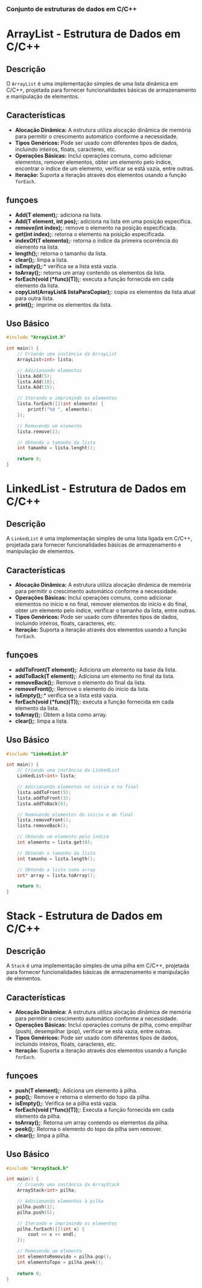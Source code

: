 ### Conjunto de estruturas de dados em C/C++

# ArrayList - Estrutura de Dados em C/C++

## Descrição

O `ArrayList` é uma implementação simples de uma lista dinâmica em C/C++, projetada para fornecer funcionalidades básicas de armazenamento e manipulação de elementos.

## Características

- **Alocação Dinâmica:** A estrutura utiliza alocação dinâmica de memória para permitir o crescimento automático conforme a necessidade.
- **Tipos Genéricos:** Pode ser usado com diferentes tipos de dados, incluindo inteiros, floats, caracteres, etc.
- **Operações Básicas:** Inclui operações comuns, como adicionar elementos, remover elementos, obter um elemento pelo índice, encontrar o índice de um elemento, verificar se está vazia, entre outras.
- **Iteração:** Suporta a iteração através dos elementos usando a função `forEach`.

## funçoes
- **Add(T element);**: adiciona na lista.
- **Add(T element, int pos);**: adiciona na lista em uma posição especifica.
- **remove(int index);**: remove o elemento na posição especificada.
- **get(int index);**: retorna o elemento na posição especificada.
- **indexOf(T elemento);**: retorna o índice da primeira ocorrência do elemento na lista.
- **length();**: retorna o tamanho da lista.
- **clear();**: limpa a lista.
- **isEmpty();**:* verifica se a lista está vazia.
- **toArray();**: retorna um array contendo os elementos da lista.
- **forEach(void (*func)(T));**: executa a função fornecida em cada elemento da lista.
- **copyList(ArrayList<T>& listaParaCopiar);**: copia os elementos da lista atual para outra lista.
- **print();**: imprime os elementos da lista.

## Uso Básico

```cpp
#include "ArrayList.h"

int main() {
    // Criando uma instância da ArrayList
    ArrayList<int> lista;

    // Adicionando elementos
    lista.Add(5);
    lista.Add(10);
    lista.Add(15);

    // Iterando e imprimindo os elementos
    lista.forEach([](int elemento) {
        printf("%d ", elemento);
    });

    // Removendo um elemento
    lista.remove(1);

    // Obtendo o tamanho da lista
    int tamanho = lista.lenght();

    return 0;
}
```

# LinkedList - Estrutura de Dados em C/C++

## Descrição

A `LinkedList` é uma implementação simples de uma lista ligada em C/C++, projetada para fornecer funcionalidades básicas de armazenamento e manipulação de elementos.

## Características

- **Alocação Dinâmica:** A estrutura utiliza alocação dinâmica de memória para permitir o crescimento automático conforme a necessidade.
- **Operações Básicas:** Inclui operações comuns, como adicionar elementos no início e no final, remover elementos do início e do final, obter um elemento pelo índice, verificar o tamanho da lista, entre outras.
- **Tipos Genéricos:** Pode ser usado com diferentes tipos de dados, incluindo inteiros, floats, caracteres, etc.
- **Iteração:** Suporta a iteração através dos elementos usando a função `forEach`.

## funçoes
- **addToFront(T element);**: Adiciona um elemento na base da lista.
- **addToBack(T element);**: Adiciona um elemento no final da lista.
- **removeBack();**: Remove o elemento do final da lista.
- **removeFront();**: Remove o elemento do inicio da lista.
- **isEmpty();**:* verifica se a lista está vazia.
- **forEach(void (*func)(T));**: executa a função fornecida em cada elemento da lista.
- **toArray();**: Obtem a lista como array.
- **clear();**: limpa a lista.

## Uso Básico

```cpp
#include "LinkedList.h"

int main() {
    // Criando uma instância da LinkedList
    LinkedList<int> lista;

    // Adicionando elementos no início e no final
    lista.addToFront(5);
    lista.addToFront(3);
    lista.addToBack(8);

    // Removendo elementos do início e do final
    lista.removeFront();
    lista.removeBack();

    // Obtendo um elemento pelo índice
    int elemento = lista.get(0);

    // Obtendo o tamanho da lista
    int tamanho = lista.length();

    // Obtendo a lista como array
    int* array = lista.toArray();

    return 0;
}
```

# Stack - Estrutura de Dados em C/C++

## Descrição

A `Stack` é uma implementação simples de uma pilha em C/C++, projetada para fornecer funcionalidades básicas de armazenamento e manipulação de elementos.

## Características

- **Alocação Dinâmica:** A estrutura utiliza alocação dinâmica de memória para permitir o crescimento automático conforme a necessidade.
- **Operações Básicas:** Inclui operações comuns de pilha, como empilhar (push), desempilhar (pop), verificar se está vazia, entre outras.
- **Tipos Genéricos:** Pode ser usado com diferentes tipos de dados, incluindo inteiros, floats, caracteres, etc.
- **Iteração:** Suporta a iteração através dos elementos usando a função `forEach`.

## funçoes
- **push(T element);**: Adiciona um elemento à pilha.
- **pop();**: Remove e retorna o elemento do topo da pilha.
- **isEmpty();**: Verifica se a pilha está vazia.
- **forEach(void (*func)(T));**: Executa a função fornecida em cada elemento da pilha.
- **toArray();**: Retorna um array contendo os elementos da pilha.
- **peek();**: Retorna o elemento do topo da pilha sem remover.
- **clear();**: limpa a pilha.

## Uso Básico

```cpp
#include "ArrayStack.h"

int main() {
    // Criando uma instância da ArrayStack
    ArrayStack<int> pilha;

    // Adicionando elementos à pilha
    pilha.push(1);
    pilha.push(5);

    // Iterando e imprimindo os elementos
    pilha.forEach([](int x) {
        cout << x << endl;
    });

    // Removendo um elemento
    int elementoRemovido = pilha.pop();
    int elementoTopo = pilha.peek();
    
    return 0;
}
```
